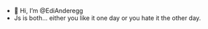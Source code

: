 - 👋 Hi, I’m @EdiAnderegg
- Js is both... either you like it one day or you hate it the other day.
<!---
EdiAnderegg/EdiAnderegg is a ✨ special ✨ repository because its `README.md` (this file) appears on your GitHub profile.
You can click the Preview link to take a look at your changes.
--->
